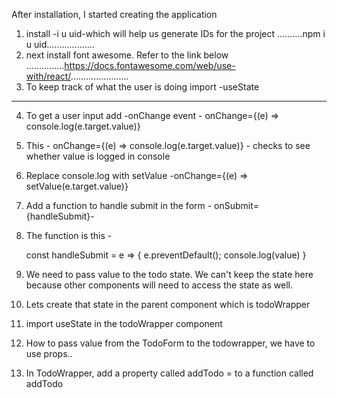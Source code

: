 After installation, I started creating the application
1. install -i u uid-which will help us generate IDs for the project
..........npm i u uid...................
2. next install font awesome. Refer to the link below
...............https://docs.fontawesome.com/web/use-with/react/.......................
3. To keep track of what the user is doing import -useState
---------
4. To get a user input add -onChange event - onChange={(e) => console.log(e.target.value)}
5. This - onChange={(e) => console.log(e.target.value)} - checks to see whether value is logged in console
6. Replace console.log with setValue -onChange={(e) => setValue(e.target.value)}
7. Add a function to handle submit in the form - onSubmit={handleSubmit}-
8. The function is this - 
    
    const handleSubmit = e => {
        e.preventDefault();
        console.log(value)
    }

9. We need to pass value to the todo state. We can't keep the state here because other components will need to access the state as well.
10. Lets create that state in the parent component which is todoWrapper
11. import useState in the todoWrapper component
12. How to pass value from the TodoForm to the todowrapper, we have to use props..
13. In TodoWrapper, add a property called addTodo = to a function called addTodo



